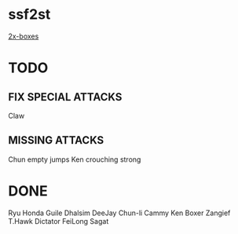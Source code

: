 # ssf2st

[2x-boxes](https://toufadev.github.io/ssf2st/index.html)

# TODO
## FIX SPECIAL ATTACKS
Claw

## MISSING ATTACKS
Chun empty jumps
Ken crouching strong

# DONE

Ryu
Honda
Guile
Dhalsim
DeeJay
Chun-li
Cammy
Ken
Boxer
Zangief
T.Hawk
Dictator
FeiLong
Sagat
